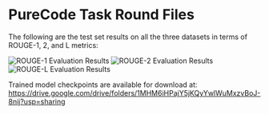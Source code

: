 # PureCode Task Round Files

The following are the test set results on all the three datasets in terms of ROUGE-1, 2, and L metrics:

![ROUGE-1 Evaluation Results](https://user-images.githubusercontent.com/8967554/230759477-e747d0fb-0eb4-45c6-a3d7-0495e8de572e.png)
![ROUGE-2 Evaluation Results](https://user-images.githubusercontent.com/8967554/230759526-5e1697dc-0aeb-4f18-8035-5cd034ffe79c.png)
![ROUGE-L Evaluation Results](https://user-images.githubusercontent.com/8967554/230759551-0c23a8c5-6de5-4418-a2be-5314fb3e5787.png)

Trained model checkpoints are available for download at: https://drive.google.com/drive/folders/1MHM6iHPajY5jKQyYwlWuMxzvBoJ-8nij?usp=sharing
